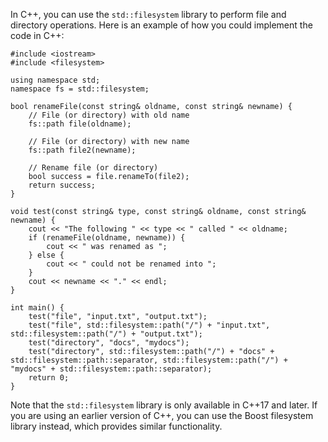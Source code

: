 In C++, you can use the `std::filesystem` library to perform file and directory operations. Here is an example of how you could implement the code in C++:
```
#include <iostream>
#include <filesystem>

using namespace std;
namespace fs = std::filesystem;

bool renameFile(const string& oldname, const string& newname) {
    // File (or directory) with old name
    fs::path file(oldname);

    // File (or directory) with new name
    fs::path file2(newname);

    // Rename file (or directory)
    bool success = file.renameTo(file2);
    return success;
}

void test(const string& type, const string& oldname, const string& newname) {
    cout << "The following " << type << " called " << oldname;
    if (renameFile(oldname, newname)) {
        cout << " was renamed as ";
    } else {
        cout << " could not be renamed into ";
    }
    cout << newname << "." << endl;
}

int main() {
    test("file", "input.txt", "output.txt");
    test("file", std::filesystem::path("/") + "input.txt", std::filesystem::path("/") + "output.txt");
    test("directory", "docs", "mydocs");
    test("directory", std::filesystem::path("/") + "docs" + std::filesystem::path::separator, std::filesystem::path("/") + "mydocs" + std::filesystem::path::separator);
    return 0;
}
```
Note that the `std::filesystem` library is only available in C++17 and later. If you are using an earlier version of C++, you can use the Boost filesystem library instead, which provides similar functionality.
